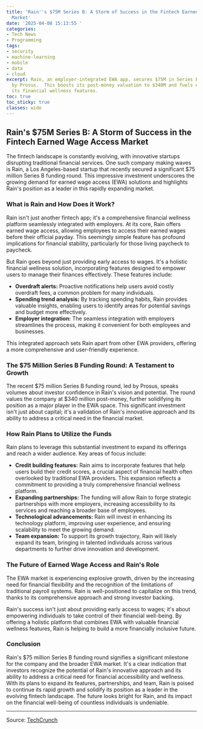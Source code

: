 ```yaml
---
title: 'Rain''s $75M Series B: A Storm of Success in the Fintech Earned Wage Access
  Market'
date: '2025-04-08 15:13:55 '
categories:
- Tech News
- Programming
tags:
- security
- machine-learning
- mobile
- data
- cloud
excerpt: Rain, an employer-integrated EWA app, secures $75M in Series B funding led
  by Prosus.  This boosts its post-money valuation to $340M and fuels expansion of
  its financial wellness features.
toc: true
toc_sticky: true
classes: wide
---
```


## Rain's $75M Series B: A Storm of Success in the Fintech Earned Wage Access Market

The fintech landscape is constantly evolving, with innovative startups disrupting traditional financial services.  One such company making waves is Rain, a Los Angeles-based startup that recently secured a significant $75 million Series B funding round. This impressive investment underscores the growing demand for earned wage access (EWA) solutions and highlights Rain's position as a leader in this rapidly expanding market.

### What is Rain and How Does it Work?

Rain isn't just another fintech app; it's a comprehensive financial wellness platform seamlessly integrated with employers.  At its core, Rain offers earned wage access, allowing employees to access their earned wages before their official payday.  This seemingly simple feature has profound implications for financial stability, particularly for those living paycheck to paycheck.

But Rain goes beyond just providing early access to wages.  It's a holistic financial wellness solution, incorporating features designed to empower users to manage their finances effectively. These features include:

* **Overdraft alerts:**  Proactive notifications help users avoid costly overdraft fees, a common problem for many individuals.
* **Spending trend analysis:**  By tracking spending habits, Rain provides valuable insights, enabling users to identify areas for potential savings and budget more effectively.
* **Employer integration:**  The seamless integration with employers streamlines the process, making it convenient for both employees and businesses.

This integrated approach sets Rain apart from other EWA providers, offering a more comprehensive and user-friendly experience.

### The $75 Million Series B Funding Round: A Testament to Growth

The recent $75 million Series B funding round, led by Prosus, speaks volumes about investor confidence in Rain's vision and potential.  The round values the company at $340 million post-money, further solidifying its position as a major player in the EWA space.  This significant investment isn't just about capital; it's a validation of Rain's innovative approach and its ability to address a critical need in the financial market.

### How Rain Plans to Utilize the Funds

Rain plans to leverage this substantial investment to expand its offerings and reach a wider audience. Key areas of focus include:

* **Credit building features:**  Rain aims to incorporate features that help users build their credit scores, a crucial aspect of financial health often overlooked by traditional EWA providers.  This expansion reflects a commitment to providing a truly comprehensive financial wellness platform.
* **Expanding partnerships:**  The funding will allow Rain to forge strategic partnerships with more employers, increasing accessibility to its services and reaching a broader base of employees.
* **Technological advancements:**  Rain will invest in enhancing its technology platform, improving user experience, and ensuring scalability to meet the growing demand.
* **Team expansion:**  To support its growth trajectory, Rain will likely expand its team, bringing in talented individuals across various departments to further drive innovation and development.

### The Future of Earned Wage Access and Rain's Role

The EWA market is experiencing explosive growth, driven by the increasing need for financial flexibility and the recognition of the limitations of traditional payroll systems.  Rain is well-positioned to capitalize on this trend, thanks to its comprehensive approach and strong investor backing.

Rain's success isn't just about providing early access to wages; it's about empowering individuals to take control of their financial well-being. By offering a holistic platform that combines EWA with valuable financial wellness features, Rain is helping to build a more financially inclusive future.

### Conclusion

Rain's $75 million Series B funding round signifies a significant milestone for the company and the broader EWA market.  It's a clear indication that investors recognize the potential of Rain's innovative approach and its ability to address a critical need for financial accessibility and wellness. With its plans to expand its features, partnerships, and team, Rain is poised to continue its rapid growth and solidify its position as a leader in the evolving fintech landscape. The future looks bright for Rain, and its impact on the financial well-being of countless individuals is undeniable.

---

Source: [TechCrunch](https://techcrunch.com/2025/04/08/los-angeles-based-rain-raised-a-75m-series-b-in-another-good-sign-for-fintech/)